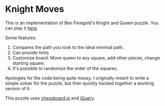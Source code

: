 # Knight Moves

This is an implementation of Ben Finegold's Knight and Queen puzzle.
You can play it [here](https://243f.github.io/knightmoves/).

Some features:

1. Compares the path you took to the ideal minimal path.
2. Can provide hints
3. Customize board: Move queen to any square, add other pieces,
change starting square.
4. It's possible to randomize the order of the squares.

Apologies for the code being quite messy. I originally meant
to write a simple solver for the puzzle, but then quickly hacked
together a working version of it.

This puzzle uses [chessboard.js](https://chessboardjs.com/) and
[jQuery](https://jquery.com/).

